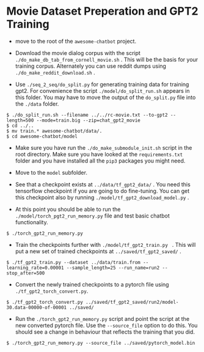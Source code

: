 # Movie Dataset Preperation and GPT2 Training

* move to the root of the `awesome-chatbot` project.

* Download the movie dialog corpus with the script `./do_make_db_tab_from_cornell_movie.sh` . This will be the basis for your training corpus. 
Alternately you can use reddit dumps using `./do_make_reddit_download.sh` .

* Use `./seq_2_seq/do_split.py` for generating training data for training gpt2.
For convenience the script `./model/do_split_run.sh` appears in this folder. You may have
to move the output of the `do_split.py` file into the `./data` folder.

```
$ ./do_split_run.sh --filename ../../rc-movie.txt --to-gpt2 --length=500 --mode=train.big --zip=chat_gpt2_movie
$ cd ../..
$ mv train.* awesome-chatbot/data/.
$ cd awesome-chatbot/model
```


* Make sure you have run the `./do_make_submodule_init.sh` script in the root directory. Make sure you
have looked at the `requirements.txt` folder and you have installed all the `pip3` packages you might need.

* Move to the `model` subfolder.

* See that a checkpoint exists at `../data/tf_gpt2_data/` . You need this tensorflow checkpoint if you are going to do fine-tuning. You can 
get this checkpoint also by running `./model/tf_gpt2_download_model.py` .

* At this point you should be able to run the `./model/torch_pgt2_run_memory.py` file
and test basic chatbot functionality.

```
$ ./torch_gpt2_run_memory.py 
```


* Train the checkpoints further with `./model/tf_gpt2_train.py ` . This
will put a new set of trained checkpoints at `../saved/tf_gpt2_saved/` . 

```
$ ./tf_gpt2_train.py --dataset ../data/train.from --learning_rate=0.00001 --sample_length=25 --run_name=run2 --stop_after=500
```


* Convert the newly trained checkpoints to a pytorch file using `./tf_gpt2_torch_convert.py`. 

```
$ ./tf_gpt2_torch_convert.py ../saved/tf_gpt2_saved/run2/model-30.data-00000-of-00001 ../saved/
```

* Run the `./torch_gpt2_run_memory.py` script and point the script at the new
converted pytorch file. Use the `--source_file` option to do this. You should see
a change in behaviour that reflects the training that you did.

```
$ ./torch_gpt2_run_memory.py --source_file ../saved/pytorch_model.bin 
```
